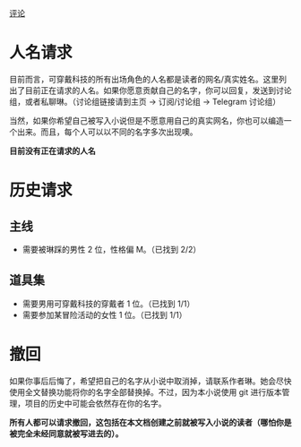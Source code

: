 [评论](https://github.com/SCLeoX/Wearable-Technology/issues/64)

# 人名请求
目前而言，可穿戴科技的所有出场角色的人名都是读者的网名/真实姓名。这里列出了目前正在请求的人名。如果你愿意贡献自己的名字，你可以回复，发送到讨论组，或者私聊琳。（讨论组链接请到主页 -> 订阅/讨论组 -> Telegram 讨论组）

当然，如果你希望自己被写入小说但是不愿意用自己的真实网名，你也可以编造一个出来。而且，每个人可以以不同的名字多次出现噢。

**目前没有正在请求的人名**

# 历史请求
## 主线
- 需要被琳踩的男性 2 位，性格偏 M。（已找到 2/2）

## 道具集
- 需要男用可穿戴科技的穿戴者 1 位。（已找到 1/1）
- 需要参加某冒险活动的女性 1 位。（已找到 1/1）

# 撤回
如果你事后后悔了，希望把自己的名字从小说中取消掉，请联系作者琳。她会尽快使用全文替换功能将你的名字全部替换掉。不过，因为本小说使用 git 进行版本管理，项目的历史中可能会依然存在你的名字。

**所有人都可以请求撤回，这包括在本文档创建之前就被写入小说的读者（哪怕你是被完全未经同意就被写进去的）。**